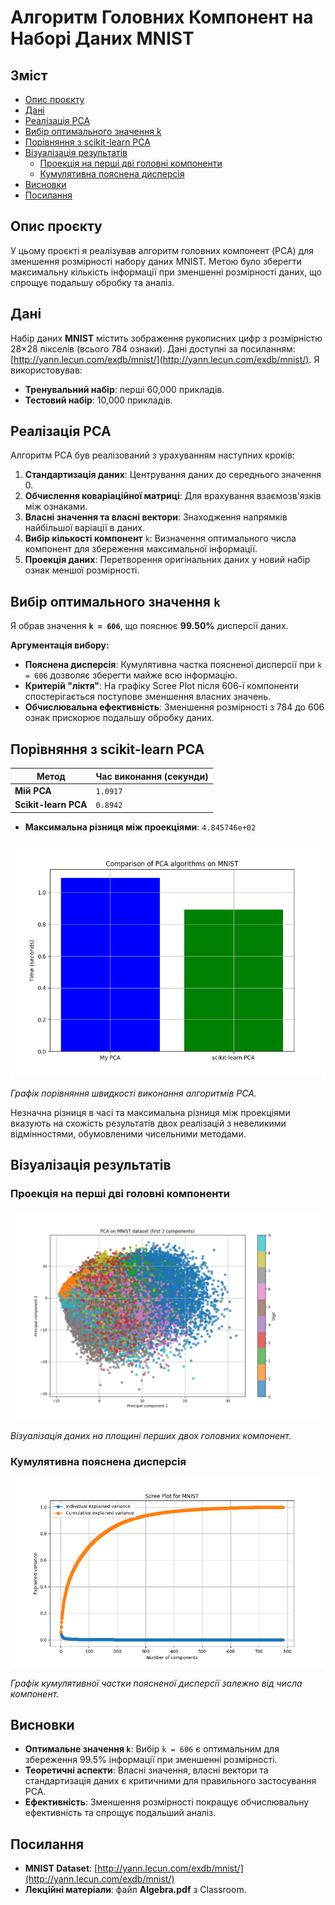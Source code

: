 # Алгоритм Головних Компонент на Наборі Даних MNIST

## Зміст
- [Опис проєкту](#опис-проєкту)
- [Дані](#дані)
- [Реалізація PCA](#реалізація-pca)
- [Вибір оптимального значення k](#вибір-оптимального-значення-k)
- [Порівняння з scikit-learn PCA](#порівняння-з-scikit-learn-pca)
- [Візуалізація результатів](#візуалізація-результатів)
  - [Проекція на перші дві головні компоненти](#проекція-на-перші-дві-головні-компоненти)
  - [Кумулятивна пояснена дисперсія](#кумулятивна-пояснена-дисперсія)
- [Висновки](#висновки)
- [Посилання](#посилання)

## Опис проєкту

У цьому проєкті я реалізував алгоритм головних компонент (PCA) для зменшення розмірності набору даних MNIST. Метою було зберегти максимальну кількість інформації при зменшенні розмірності даних, що спрощує подальшу обробку та аналіз.

## Дані

Набір даних **MNIST** містить зображення рукописних цифр з розмірністю 28×28 пікселів (всього 784 ознаки). Дані доступні за посиланням: [http://yann.lecun.com/exdb/mnist/](http://yann.lecun.com/exdb/mnist/). Я використовував:

- **Тренувальний набір**: перші 60,000 прикладів.
- **Тестовий набір**: 10,000 прикладів.

## Реалізація PCA

Алгоритм PCA був реалізований з урахуванням наступних кроків:

1. **Стандартизація даних**: Центрування даних до середнього значення 0.
2. **Обчислення коваріаційної матриці**: Для врахування взаємозв'язків між ознаками.
3. **Власні значення та власні вектори**: Знаходження напрямків найбільшої варіації в даних.
4. **Вибір кількості компонент** `k`: Визначення оптимального числа компонент для збереження максимальної інформації.
5. **Проекція даних**: Перетворення оригінальних даних у новий набір ознак меншої розмірності.

## Вибір оптимального значення `k`

Я обрав значення **`k = 606`**, що пояснює **99.50%** дисперсії даних.

**Аргументація вибору:**

- **Пояснена дисперсія**: Кумулятивна частка поясненої дисперсії при `k = 606` дозволяє зберегти майже всю інформацію.
- **Критерій "ліктя"**: На графіку Scree Plot після 606-ї компоненти спостерігається поступове зменшення власних значень.
- **Обчислювальна ефективність**: Зменшення розмірності з 784 до 606 ознак прискорює подальшу обробку даних.

## Порівняння з scikit-learn PCA

| Метод                | Час виконання (секунди) |
|----------------------|-------------------------|
| **Мій PCA**          | `1.0917`                |
| **Scikit-learn PCA** | `0.8942`                |

- **Максимальна різниця між проекціями**: `4.845746e+02`

![Графік порівняння швидкості](./myplot3.png)

*Графік порівняння швидкості виконання алгоритмів PCA.*

Незначна різниця в часі та максимальна різниця між проекціями вказують на схожість результатів двох реалізацій з невеликими відмінностями, обумовленими чисельними методами.

## Візуалізація результатів

### Проекція на перші дві головні компоненти

![Проекція на перші дві компоненти](./myplot2.png)

*Візуалізація даних на площині перших двох головних компонент.*

### Кумулятивна пояснена дисперсія

![Кумулятивна дисперсія](./myplot.png)

*Графік кумулятивної частки поясненої дисперсії залежно від числа компонент.*

## Висновки

- **Оптимальне значення `k`**: Вибір `k = 606` є оптимальним для збереження 99.5% інформації при зменшенні розмірності.
- **Теоретичні аспекти**: Власні значення, власні вектори та стандартизація даних є критичними для правильного застосування PCA.
- **Ефективність**: Зменшення розмірності покращує обчислювальну ефективність та спрощує подальший аналіз.

## Посилання

- **MNIST Dataset**: [http://yann.lecun.com/exdb/mnist/](http://yann.lecun.com/exdb/mnist/)
- **Лекційні матеріали**: файл **Algebra.pdf** з Classroom.
